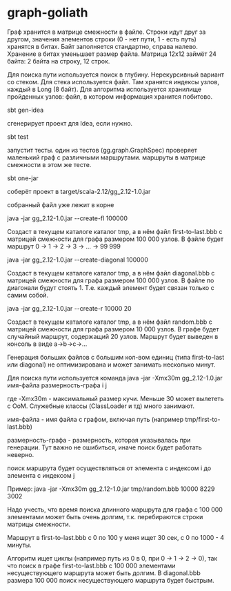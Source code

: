 # graph-goliath

Граф хранится в матрице смежности в файле.
Строки идут друг за другом, значения элементов строки (0 - нет пути, 1 - есть путь) хранятся в битах.
Байт заполняется стандартно, справа налево.
Хранение в битах уменьшает размер файла. Матрица 12х12 займёт 24 байта: 2 байта на строку, 12 строк.

Для поиска пути используется поиск в глубину. Нерекурсивный вариант со стеком.
Для стека используется файл. Там хранятся индексы узлов, каждый в Long (8 байт).
Для алгоритма используется хранилище пройденных узлов: файл, в котором информация хранится побитово.

sbt gen-idea

сгенерирует проект для Idea, если нужно.

sbt test

запустит тесты.
один из тестов (gg.graph.GraphSpec) проверяет маленький граф с различными маршрутами.
маршруты в матрице смежности в этом же тесте.

sbt one-jar

соберёт проект в target/scala-2.12/gg_2.12-1.0.jar

собранный файл уже лежит в корне

java -jar gg_2.12-1.0.jar --create-fl 100000

Создаст в текущем каталоге каталог tmp, а в нём файл first-to-last.bbb
с матрицей смежности для графа размером 100 000 узлов.
В файле будет маршрут 0 -> 1 -> 2 -> 3 -> ... -> 99 999

java -jar gg_2.12-1.0.jar --create-diagonal 100000

Создаст в текущем каталоге каталог tmp, а в нём файл diagonal.bbb
с матрицей смежности для графа размером 100 000 узлов.
В файле по диагонали будут стоять 1. Т.е. каждый элемент будет связан только с самим собой.

java -jar gg_2.12-1.0.jar --create-r 10000 20

Создаст в текущем каталоге каталог tmp, а в нём файл random.bbb
с матрицей смежности для графа размером 10 000 узлов. 
В графе будет случайный маршрут, содержащий 20 узлов.
Маршрут будет выведен в консоль в виде a->b->c->...

Генерация больших файлов с большим кол-вом единиц (типа first-to-last или diagonal) не оптимизирована и может занимать несколько минут.

Для поиска пути используется команда
java -jar -Xmx30m gg_2.12-1.0.jar имя-файла размерность-графа i j

где
-Xmx30m - максимальный размер кучи. Меньше 30 может вылететь с OoM. Служебные классы (ClassLoader и тд) много занимают.

имя-файла - имя файла с графом, включая путь (например tmp/first-to-last.bbb)

размерность-графа - размерность, которая указывалась при генерации. Тут важно не ошибиться, иначе поиск будет работать неверно.

поиск маршрута будет осуществляться от элемента с индексом i до элемента с индексом j

Пример: java -jar -Xmx30m gg_2.12-1.0.jar tmp/random.bbb 10000 8229 3002

Надо учесть, что время поиска длинного маршрута для графа с 100 000 элементами
может быть очень долгим, т.к. перебираются строки матрицы смежности.

Маршрут в first-to-last.bbb с 0 по 100 у меня ищет 30 сек, с 0 по 1000 - 4 минуты.

Алгоритм ищет циклы (например путь из 0 в 0, при 0 -> 1 -> 2 -> 0),
так что поиск в графе first-to-last.bbb с 100 000 элементами несуществующего маршрута
может быть долгим. В diagonal.bbb размера 100 000 поиск несуществующего маршрута будет быстрым.
